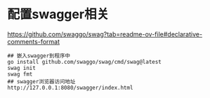 # 配置swagger相关

https://github.com/swaggo/swag?tab=readme-ov-file#declarative-comments-format

```shell
## 嵌入swagger到程序中
go install github.com/swaggo/swag/cmd/swag@latest
swag init
swag fmt
## swagger浏览器访问地址
http://127.0.0.1:8080/swagger/index.html
```